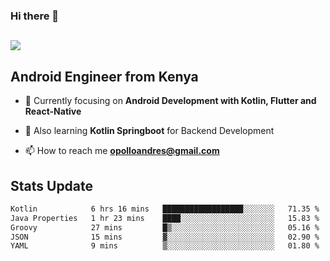 ### Hi there 👋
<h2 align="left"><img src="https://readme-typing-svg.herokuapp.com?color='blue'&lines=I'm+Andrew+Opollo😊;Welcome+to+my+Github😜"> </h2>

## Android Engineer from Kenya


- 🌱 Currently focusing on **Android Development with Kotlin, Flutter and React-Native**

- 🔭 Also learning **Kotlin Springboot** for Backend Development

- 📫 How to reach me **opolloandres@gmail.com**


## Stats Update
<!--START_SECTION:waka-->

```txt
Kotlin            6 hrs 16 mins   ██████████████████░░░░░░░   71.35 %
Java Properties   1 hr 23 mins    ████░░░░░░░░░░░░░░░░░░░░░   15.83 %
Groovy            27 mins         █▒░░░░░░░░░░░░░░░░░░░░░░░   05.16 %
JSON              15 mins         ▓░░░░░░░░░░░░░░░░░░░░░░░░   02.90 %
YAML              9 mins          ▒░░░░░░░░░░░░░░░░░░░░░░░░   01.80 %
```

<!--END_SECTION:waka-->


